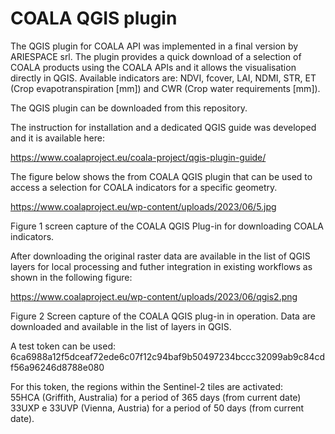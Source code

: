 # COALA QGIS plugin
The QGIS plugin for COALA API was  implemented in a final version by ARIESPACE srl. The plugin provides a quick download of a selection of COALA products using the COALA APIs and it allows the visualisation directly in QGIS. Available indicators are: NDVI, fcover, LAI, NDMI, STR, ET (Crop evapotranspiration [mm]) and CWR (Crop water requirements [mm]).  
 
The QGIS plugin can be downloaded from this repository. 

The instruction for installation and a dedicated QGIS guide was developed and it is available here:  

https://www.coalaproject.eu/coala-project/qgis-plugin-guide/ 

The figure below shows the from COALA QGIS plugin that can be used to access a selection for COALA indicators for a specific geometry.  

https://www.coalaproject.eu/wp-content/uploads/2023/06/5.jpg 

Figure 1 screen capture of the COALA QGIS Plug-in for downloading COALA indicators.  
 
After downloading the original raster data are available in the list of QGIS layers for local processing and futher integration in existing workflows as shown in the following figure:   

https://www.coalaproject.eu/wp-content/uploads/2023/06/qgis2.png 

Figure 2 Screen capture of the COALA QGIS plug-in in operation. Data are downloaded and available in the list of layers in QGIS.  

A test token can be used:  
6ca6988a12f5dceaf72ede6c07f12c94baf9b50497234bccc32099ab9c84cdf56a96246d8788e080 
 
For this token, the regions within the Sentinel-2 tiles are activated:  
55HCA (Griffith, Australia) for a period of 365 days (from current date) 
33UXP e 33UVP (Vienna, Austria) for a period of 50 days (from current date).  
